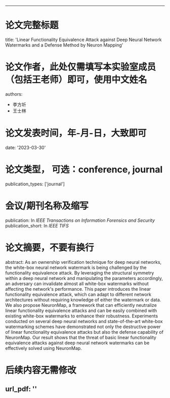 ---

# 论文完整标题

title: 'Linear Functionality Equivalence Attack against Deep Neural Network Watermarks and a Defense Method by Neuron Mapping'

# 论文作者，此处仅需填写本实验室成员（包括王老师）即可，使用中文姓名

authors:

- 李方圻
- 王士林

# 论文发表时间，年-月-日，大致即可

date: '2023-03-30'

# 论文类型， 可选：conference, journal

publication_types: ['journal']

# 会议/期刊名称及缩写

publication: In *IEEE Transactions on Information Forensics and Security*
publication_short: In *IEEE TIFS*

# 论文摘要，不要有换行

abstract: As an ownership verification technique for deep neural networks, the white-box neural network watermark is being challenged by the functionality equivalence attack. By leveraging the structural symmetry within a deep neural network and manipulating the parameters accordingly, an adversary can invalidate almost all white-box watermarks without affecting the network's performance. This paper introduces the linear functionality equivalence attack, which can adapt to different network architectures without requiring knowledge of either the watermark or data. We also propose NeuronMap, a framework that can efficiently neutralize linear functionality equivalence attacks and can be easily combined with existing white-box watermarks to enhance their robustness. Experiments conducted on several deep neural networks and state-of-the-art white-box watermarking schemes have demonstrated not only the destructive power of linear functionality equivalence attacks but also the defense capability of NeuronMap. Our result shows that the threat of basic linear functionality equivalence attacks against deep neural network watermarks can be effectively solved using NeuronMap.

# 后续内容无需修改

url_pdf: ''
---